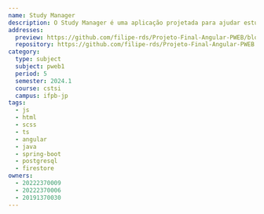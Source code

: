 ```yaml
---
name: Study Manager
description: O Study Manager é uma aplicação projetada para ajudar estudantes a organizar suas rotinas de estudo, estabelecendo metas claras. O objetivo é reduzir a procrastinação e aumentar a motivação, contribuindo para um desempenho acadêmico mais eficaz.
addresses:
  preview: https://github.com/filipe-rds/Projeto-Final-Angular-PWEB/blob/main/assets/preview.png?raw=true
  repository: https://github.com/filipe-rds/Projeto-Final-Angular-PWEB
category:
  type: subject
  subject: pweb1
  period: 5
  semester: 2024.1
  course: cstsi
  campus: ifpb-jp
tags:
  - js
  - html
  - scss
  - ts
  - angular
  - java
  - spring-boot
  - postgresql
  - firestore
owners:
  - 20222370009
  - 20222370006
  - 20191370030
---
```

